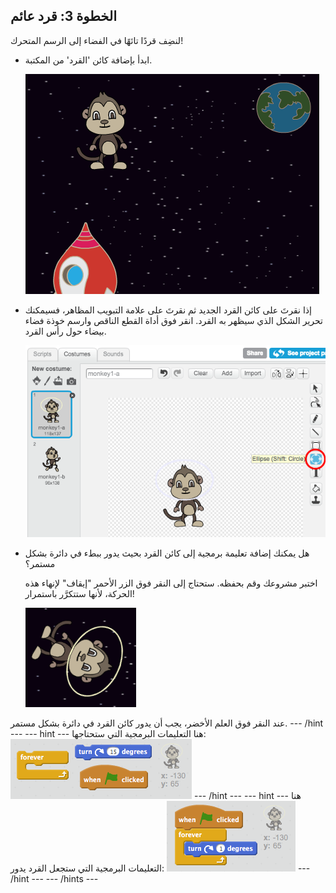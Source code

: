 ## الخطوة 3: قرد عائم

لنضِف قردًا تائهًا في الفضاء إلى الرسم المتحرك!

+ ابدأ بإضافة كائن 'القرد' من المكتبة.
    
    ![إضافة كائن القرد](images/space-monkey-sprite.png)

+ إذا نقرتَ على كائن القرد الجديد ثم نقرتَ على علامة التبويب المظاهر، فسيمكنك تحرير الشكل الذي سيظهر به القرد. انقر فوق أداة القطع الناقص وارسم خوذة فضاء بيضاء حول رأس القرد.
    
    ![خوذة فضائية للقرد](images/space-monkey-edit.png)

+ هل يمكنك إضافة تعليمة برمجية إلى كائن القرد بحيث يدور ببطء في دائرة بشكل مستمر؟
    
    اختبر مشروعك وقم بحفظه. ستحتاج إلى النقر فوق الزر الأحمر "إيقاف" لإنهاء هذه الحركة، لأنها ستتكرَّر باستمرار!
    
    ![امر برمجي لتدوير القرد](images/space-spin-test.png)

عند النقر فوق العلم الأخضر، يجب أن يدور كائن القرد في دائرة بشكل مستمر. \--- /hint \--- \--- hint \--- هنا التعليمات البرمجية التي ستحتاجها: ![Blocks for a spinning monkey](images/space-spin-blocks.png) \--- /hint \--- \--- hint \--- هنا التعليمات البرمجية التي ستجعل القرد يدور: ![Code for a spinning monkey](images/space-spin-code.png) \--- /hint \--- \--- /hints \---